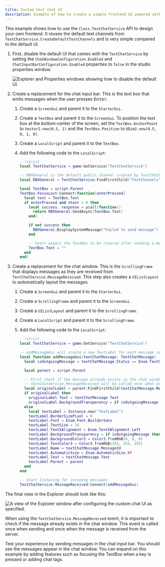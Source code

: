 ```yaml
---
title: Custom text chat UI
description: Example of how to create a simple frontend UI powered with TextChatService.
---
```


This example shows how to use the `Class.TextChatService` API to design your own frontend. It reuses the default text channels from `TextChatService.CreateDefaultTextChannels` and is very simple compared to the default UI.

1. First, disable the default UI that comes with the `TextChatService` by setting the `ChatWindowConfiguration.Enabled` and `ChatInputBarConfiguration.Enabled` properties to `false` in the studio properties window.

   ![Explorer and Properties windows showing how to disable the default UI.](../../assets/players/in-experience-text-chat/TextChat-Example1.png)

2. Create a replacement for the chat input bar. This is the text box that emits messages when the user presses <kbd>Enter</kbd>.

   1. Create a `ScreenGui` and parent it to the `StarterGui`.
   2. Create a `TextBox` and parent it to the `ScreenGui`. To position the text box at the bottom-center of the screen, set the `TextBox.AnchorPoint` to `Vector2.new(0.5, 1)` and the `TextBox.Position` to `UDim2.new(0.5, 0, 1, 0)`.
   3. Create a `LocalScript` and parent it to the `TextBox`.
   4. Add the following code to the `LocalScript`:

      ```lua title='Client'
      --!strict
      local TextChatService = game:GetService("TextChatService")

      -- RBXGeneral is the default public channel created by TextChatService.CreateDefaultTextChannels
      local RBXGeneral = TextChatService:FindFirstChild("TextChannels"):WaitForChild("RBXGeneral")

      local TextBox = script.Parent
      TextBox.FocusLost:Connect(function(enterPressed)
        local text = TextBox.Text
        if enterPressed and #text > 0 then
          local success, response = pcall(function()
            return RBXGeneral:SendAsync(TextBox.Text)
          end)

          if not success then
            RBXGeneral:DisplaySystemMessage("Failed to send message")
          end

          -- Users expect the TextBox to be cleared after sending a message
          TextBox.Text = ""
        end
      end)
      ```

3. Create a replacement for the chat window. This is the `ScrollingFrame` that displays messages as they are received from `TextChatService.MessageReceived`. This step also creates a `UIListLayout` to automatically layout the messages.

   1. Create a `ScreenGui` and parent it to the `StarterGui`.
   2. Create a `ScrollingFrame` and parent it to the `ScreenGui`.
   3. Create a `UIListLayout` and parent it to the `ScrollingFrame`.
   4. Create a `LocalScript` and parent it to the `ScrollingFrame`.
   5. Add the following code to the `LocalScript`:

      ```lua title='Client'
      --!strict
      local TextChatService = game:GetService("TextChatService")

      -- addMessageGui will create a new TextLabel for each message received
      local function addMessageGui(textChatMessage: TextChatMessage)
        local isOutgoingMessage = textChatMessage.Status == Enum.TextChatMessageStatus.Sending

        local parent = script.Parent

        -- First check if the message already exists in the chat window.
        -- TextChatService.MessageReceived will be called once when sending and once when the message is received from the server.
        local originalLabel = parent:FindFirstChild(textChatMessage.MessageId)
        if originalLabel then
          originalLabel.Text = textChatMessage.Text
          originalLabel.BackgroundTransparency = if isOutgoingMessage then 0.5 else 0
        else
          local textLabel = Instance.new("TextLabel")
          textLabel.BorderSizePixel = 0
          textLabel.Font = Enum.Font.BuilderSans
          textLabel.TextSize = 18
          textLabel.TextXAlignment = Enum.TextXAlignment.Left
          textLabel.BackgroundTransparency = if isOutgoingMessage then 0.5 else 0
          textLabel.BackgroundColor3 = Color3.fromRGB(0, 0, 0)
          textLabel.TextColor3 = Color3.fromRGB(255, 255, 255)
          textLabel.Name = textChatMessage.MessageId
          textLabel.AutomaticSize = Enum.AutomaticSize.XY
          textLabel.Text = textChatMessage.Text
          textLabel.Parent = parent
        end
      end

      -- Start listening for incoming messages
      TextChatService.MessageReceived:Connect(addMessageGui)
      ```

The final view in the Explorer should look like this:

![A view of the Explorer window after configuring the custom chat UI as specified.](../../assets/players/in-experience-text-chat/TextChat-Example2.png)

When using the `TextChatService.MessageReceived` event, it is important to check if the message already exists in the chat window. This event is called once when sending and once when the message is received from the server.

Test your experience by sending messages in the chat input bar. You should see the messages appear in the chat window. You can expand on this example by adding features such as focusing the TextBox when a key is pressed or adding chat tags.
